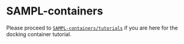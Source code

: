 # SAMPL-containers

Please proceed to [`SAMPL-containers/tutorials`]() if you are here for the docking container tutorial.
